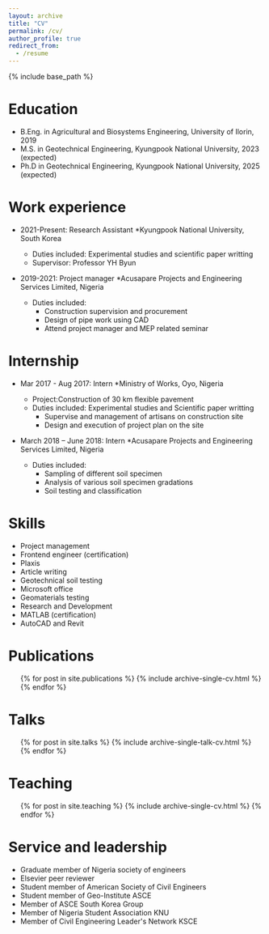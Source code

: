 ```yaml
---
layout: archive
title: "CV"
permalink: /cv/
author_profile: true
redirect_from:
  - /resume
---
```


{% include base_path %}

Education
======
* B.Eng. in Agricultural and Biosystems Engineering, University of Ilorin, 2019
* M.S. in Geotechnical Engineering, Kyungpook National University, 2023 (expected)
* Ph.D in Geotechnical Engineering, Kyungpook National University, 2025 (expected)

Work experience
======

* 2021-Present: Research Assistant
  *Kyungpook National University, South Korea
  * Duties included: Experimental studies and scientific paper writting
  * Supervisor: Professor YH Byun

* 2019-2021: Project manager
  *Acusapare Projects and Engineering Services Limited, Nigeria
  * Duties included:
    * Construction supervision and procurement
    * Design of pipe work using CAD
    * Attend project manager and MEP related  seminar

Internship
======

* Mar 2017 -  Aug 2017: Intern
  *Ministry of Works, Oyo, Nigeria
  * Project:Construction of 30 km flexible pavement
  * Duties included: Experimental studies and Scientific paper writting
    *	Supervise and management of artisans on construction site
    *	Design and execution of project plan on the site

* March 2018 – June 2018: Intern
  *Acusapare Projects and Engineering Services Limited, Nigeria
  * Duties included:
    * Sampling of different soil specimen
    * Analysis of various soil specimen gradations
    * Soil testing and classification

Skills
======
*	Project management
* Frontend engineer (certification)
* Plaxis
* Article writing
* Geotechnical soil testing
* Microsoft office
* Geomaterials testing 
* Research and Development
* MATLAB (certification)
* AutoCAD and Revit

Publications
======
  <ul>{% for post in site.publications %}
    {% include archive-single-cv.html %}
  {% endfor %}</ul>
  
Talks
======
  <ul>{% for post in site.talks %}
    {% include archive-single-talk-cv.html %}
  {% endfor %}</ul>
  
Teaching
======
  <ul>{% for post in site.teaching %}
    {% include archive-single-cv.html %}
  {% endfor %}</ul>
  
Service and leadership
======
* Graduate member of Nigeria society of engineers 
* Elsevier peer reviewer
* Student member of American Society of Civil Engineers 
* Student member of Geo-Institute ASCE
* Member of ASCE South Korea Group 
* Member of  Nigeria Student  Association KNU
* Member of  Civil Engineering Leader's Network KSCE
